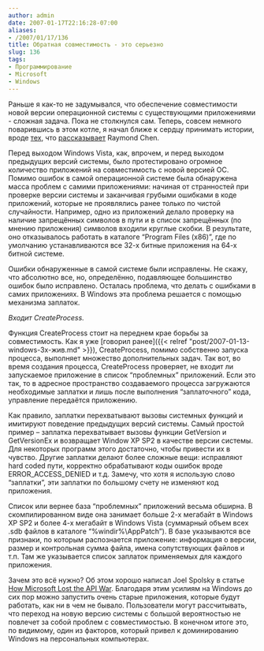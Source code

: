 ```yaml
---
author: admin
date: 2007-01-17T22:16:28-07:00
aliases:
- /2007/01/17/136
title: Обратная совместимость - это серьезно
slug: 136
tags:
- Программирование
- Microsoft
- Windows
---
```


Раньше я как-то не задумывался, что обеспечение совместимости новой версии операционной системы с существующими приложениями - сложная задача. Пока не столкнулся сам. Теперь, совсем немного поварившись в этом котле, я начал ближе к сердцу принимать истории, вроде [тех](http://blogs.msdn.com/oldnewthing/archive/2003/10/15/55296.aspx), что [рассказывает](http://blogs.msdn.com/oldnewthing/archive/2003/12/23/45481.aspx) Raymond Chen. 

<!--more-->Перед выходом Windows Vista, как, впрочем, и перед выходом предыдущих версий системы, было протестировано огромное количество приложений на совместимость с новой версией ОС. Помимо ошибок в самой операционной системе была обнаружена масса проблем с самими приложениями: начиная от странностей при проверке версии системы и заканчивая грубыми ошибками в коде приложений, которые не проявлялись ранее только по чистой случайности. Например, одно из приложений делало проверку на наличие запрещённых символов в пути и в список запрещённых (по мнению приложения) символов входили круглые скобки. В результате, оно отказывалось работать в каталоге “Program Files (x86)”, где по умолчанию устанавливаются все 32-х битные приложения на 64-х битной системе.

Ошибки обнаруженные в самой системе были исправлены. Не скажу, что абсолютно все, но, определённо, подавляющее большинство ошибок было исправлено. Осталась проблема, что делать с ошибками в самих приложениях. В Windows эта проблема решается с помощью механизма заплаток.

_Входит CreateProcess._

Функция CreateProcess стоит на переднем крае борьбы за совместимость. Как я уже [говорил ранее]({{< relref "post/2007-01-13-windows-3x-жив.md" >}}), CreateProcess, помимо собственно запуска процесса, выполняет множество дополнительных задач. Так вот, во время создания процесса, CreateProcess проверяет, не входит ли запускаемое приложение в список “проблемных” приложений. Если это так, то в адресное пространство создаваемого процесса загружаются необходимые заплатки и лишь после выполнения “заплаточного” кода, управление передаётся приложению.

Как правило, заплатки перехватывают вызовы системных функций и имитируют поведение предыдущих версий системы. Самый простой пример – заплатка перехватывает вызовы функции GetVersion и GetVersionEx и возвращает Window XP SP2 в качестве версии системы. Для некоторых программ этого достаточно, чтобы привести их в чувство. Другие заплатки делают более сложные вещи: исправляют hard coded пути, корректно обрабатывают коды ошибок вроде ERROR_ACCESS_DENIED и т.д. Замечу, что хотя я использую слово “заплатки”, эти заплатки по большому счету не изменяют код приложения. 

Список или вернее база “проблемных” приложений весьма обширна. В скомпилированном виде она занимает больше 2-х мегабайт в Windows XP SP2 и более 4-х мегабайт в Windows Vista (суммарный объем всех .sdb файлов в каталоге “%windir%\AppPatch”). В базе указываются все признаки, по которым распознается приложение: информация о версии, размер и контрольная сумма файла, имена сопутствующих файлов и т.п. Там же указывается список заплаток применяемых для каждого приложения. 

Зачем это всё нужно? Об этом хорошо написал Joel Spolsky в статье [How Microsoft Lost the API War](http://www.joelonsoftware.com/articles/APIWar.html). Благодаря этим усилиям на Windows до сих пор можно запустить очень старые приложения, которые будут работать, как ни в чем не бывало. Пользователи могут рассчитывать, что переход на новую версию системы с большой вероятностью не повлечет за собой проблем с совместимостью. В конечном итоге это, по видимому, один из факторов, который привел к доминированию Windows на персональных компьютерах.
